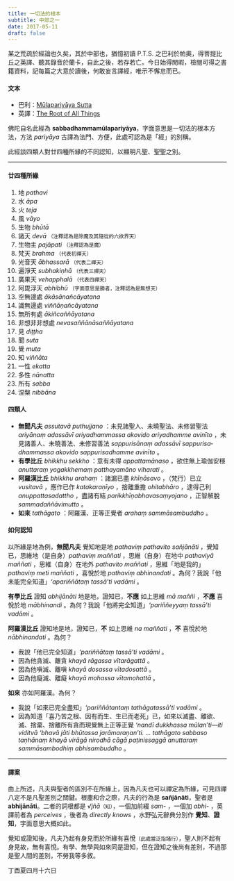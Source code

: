 ```yaml
---
title: 一切法的根本
subtitle: 中部之一
date: 2017-05-11
draft: false
---
```


<p class="alert alert-secondary">某之荒疏於經論也久矣，其於中部也，猶憶初讀 P.T.S. 之巴利於帕奧，得菩提比丘之英譯、聽其錄音於蘭卡，自此之後，若存若亡。今日始得閒暇，檢閱可得之書籍資料，記每篇之大意於讀後，何敢妄言譯經，唯示不懈怠而已。</p>


#### 文本

- 巴利：[Mūla­pariyā­ya Sutta](https://suttacentral.net/pi/mn1)
- 英譯：[The Root of All Things](https://suttacentral.net/en/mn1)

佛陀自名此經為 __sab­ba­dham­ma­mūla­pariyā­ya__，字面意思是一切法的根本方法，方法 _pariyā­ya_ 古譯為法門、方便，此處可認為是「經」的別稱。

此經談四類人對廿四種所緣的不同認知，以顯明凡聖、聖聖之別。

---

#### 廿四種所緣

1. 地 _pathavi_
1. 水 _āpa_
1. 火 _teja_
1. 風 _vāyo_
1. 生物 _bhūtā_
1. 諸天 _devā_ <small>（注釋認為是除魔及其隨從的六欲界天）</small>
1. 生物主 _pajāpati_ <small>（注釋認為是魔）</small>
1. 梵天 _brahma_ <small>（代表初禪天）</small>
1. 光音天 _ābhassarā_ <small>（代表二禪天）</small>
1. 遍淨天 _subhakiṇhā_ <small>（代表三禪天）</small>
1. 廣果天 _vehapphalā_ <small>（代表四禪天）</small>
1. 阿毘浮天 _abhibhū_ <small>（字面意思是勝者，注釋認為是無想天）</small>
1. 空無邊處 _ākāsānañ­cāyata­na_
1. 識無邊處 _viñ­ñā­ṇañ­cāyata­na_
1. 無所有處 _ākiñ­cañ­ñā­yatana_
1. 非想非非想處 _neva­saññā­nā­sañ­ñāyata­na_
1. 見 _diṭṭha_
1. 聞 _suta_
1. 覺 _muta_
1. 知 _viññāta_
1. 一性 _ekatta_
1. 多性 _nānatta_
1. 所有 _sabba_
1. 涅槃 _nibbāna_

#### 四類人

- __無聞凡夫__ _assutavā puthujjano_ ：未見諸聖人、未曉聖法、未修習聖法 _ariyānaṃ adassāvī ariyadhammassa akovido ariyadhamme avinīto_ ，未見諸善人、未曉善法、未修習善法 _sappurisānaṃ adassāvī sap­purisa­dhammassa akovido sap­purisa­dhamme avinīto_ 。
- __有學比丘__ _bhikkhu sekkho_ ：意有未得 _appattamānaso_ ，欲住無上瑜伽安穩 _anuttaraṃ yogakkhemaṃ patthayamāno viharati_ 。
- __阿羅漢比丘__ _bhikkhu arahaṃ_ ：諸漏已盡 _khīṇāsavo_ ，（梵行）已立 _vusitavā_ ，應作已作 _katakaraṇīyo_ ，捨離重擔 _ohitabhāro_ ，逮得己利 _anup­patta­sadat­tho_ ，盡諸有結 _parik­khī­ṇa­bhavasaṃ­yojano_ ，正智解脫 _samma­dañ­ñā­vimutto_ 。
- __如來__ _tathāgato_ ：阿羅漢、正等正覺者 _arahaṃ sammāsambuddho_ 。

#### 如何認知

以所緣是地為例，__無聞凡夫__ 覺知地是地 _pathaviṃ pathavito sañjānāti_ ，覺知已，思維地（是自身）_pathaviṃ maññati_ ，思維（自身）在地中 _pathaviyā maññati_ ，思維（自身）在地外 _pathavito maññati_ ，思維「地是我的」_pathaviṃ meti maññati_ ，喜悅於地 _pathaviṃ abhinandati_ 。為何？我說「他未能完全知道」_‘apariññātaṃ tassā’ti vadāmi_ 。

__有學比丘__ 證知 _abhijānāti_ 地是地，證知已，__不應__ 如上思維 _mā maññi_ ，__不應__ 喜悅於地 _mābhinandi_ 。為何？我說「他將完全知道」_‘pariññeyyaṃ tassā’ti vadāmi_ 。

__阿羅漢比丘__ 證知地是地，證知已，__不__ 如上思維 _na maññati_ ，__不__ 喜悅於地 _nābhinandati_ 。為何？

- 我說「他已完全知道」_‘pariññātaṃ tassā’ti vadāmi_ 。
- 因為他貪滅、離貪 _khayā rāgassa vītarāgattā_ 。
- 因為他嗔滅、離嗔 _khayā dosassa vītadosattā_ 。
- 因為他癡滅、離癡 _khayā mohassa vītamohattā_ 。

__如來__ 亦如阿羅漢。為何？

- 我說「如來已完全盡知」_‘pariññātantaṃ tathāgatassā’ti vadāmi_ 。
- 因為知道「喜乃苦之根、因有而生、生已而老死」已，如來以滅盡、離欲、滅、捨棄、捨離所有貪而現覺無上正等正覺 _‘nandī
dukkhassa mūlan’ti—iti viditvā ‘bhavā jāti bhūtassa jarāmaraṇan’ti. ... tathāgato sabbaso taṇhānaṃ khayā virāgā nirodhā cāgā paṭinissaggā anuttaraṃ sammāsambodhiṃ abhisambuddho_ 。

---

#### 譯案

由上所述，凡夫與聖者的區別不在所緣上，因為凡夫也可以禪定為所緣，可見四禪八定不是凡聖差別之關鍵。根塵和合之際，凡夫的行為是 __sañjānāti__，聖者是 __abhijānāti__。二者的詞根都是 _√jñā_<small>（知）</small>，一個加前綴 _sam-_ ，一個加 _abhi-_ ，英譯前者為 _perceives_ ，後者為 _directly knows_ ，水野弘元辭典分別作 __覺知__、__證知__，字面意思大概如此。

覺知或證知後，凡夫乃起有身見而於所緣有喜悅<small>（此處當泛指諸行）</small>，聖人則不起有身見故，無有喜悅。有學、無學與如來同是證知，但在證知之後尚有差別，不過那是聖人間的差別，不勞我等多敘。

<p class="text-right mt-5">丁酉夏四月十六日</p>